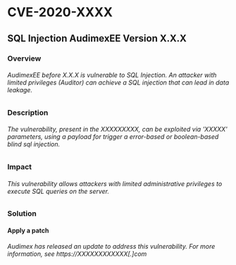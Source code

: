 # CVE-2020-XXXX
## SQL Injection AudimexEE Version X.X.X

### Overview
###### AudimexEE before X.X.X is vulnerable to SQL Injection. An attacker with limited privileges (Auditor) can achieve a SQL injection that can lead in data leakage.

### Description
###### The vulnerability, present in the XXXXXXXXX, can be exploited via 'XXXXX' parameters, using a payload for trigger a error-based or boolean-based blind sql injection.

### Impact
###### This vulnerability allows attackers with limited administrative privileges to execute SQL queries on the server.

### Solution
#### Apply a patch
###### Audimex has released an update to address this vulnerability. For more information, see https://XXXXXXXXXXXX[.]com
